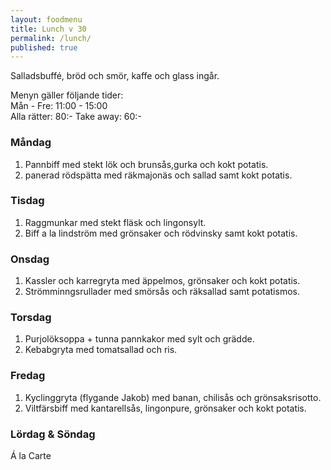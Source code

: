 ```yaml
---
layout: foodmenu
title: Lunch v 30
permalink: /lunch/
published: true
---
```

Salladsbuffé, bröd och smör, kaffe och glass ingår.

Menyn gäller följande tider:  
Mån - Fre: 11:00 - 15:00  
Alla rätter: 80:- Take away: 60:-

### Måndag

1. Pannbiff med stekt lök och brunsås,gurka och kokt potatis.
2. panerad rödspätta med räkmajonäs och sallad samt kokt potatis.

### Tisdag

1. Raggmunkar med stekt fläsk och lingonsylt.
2. Biff a la lindström med grönsaker och rödvinsky samt kokt potatis.

### Onsdag

1. Kassler och karregryta med äppelmos, grönsaker och kokt potatis.
2. Strömminngsrullader med smörsås och räksallad samt potatismos.

### Torsdag

1. Purjolöksoppa + tunna pannkakor med sylt och grädde.
2. Kebabgryta med tomatsallad och ris.

### Fredag

1. Kyclinggryta (flygande Jakob) med banan, chilisås och grönsaksrisotto.
2. Viltfärsbiff med kantarellsås, lingonpure, grönsaker och kokt potatis.

### Lördag & Söndag

Á la Carte
